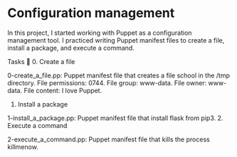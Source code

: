 <h1>Configuration management</h1>
In this project, I started working with Puppet as a configuration management tool. I practiced writing Puppet manifest files to create a file, install a package, and execute a command.

Tasks 📃
0. Create a file

0-create_a_file.pp: Puppet manifest file that creates a file school in the /tmp directory.
File permissions: 0744.
File group: www-data.
File owner: www-data.
File content: I love Puppet.
1. Install a package

1-install_a_package.pp: Puppet manifest file that install flask from pip3.
2. Execute a command

2-execute_a_command.pp: Puppet manifest file that kills the process killmenow.
